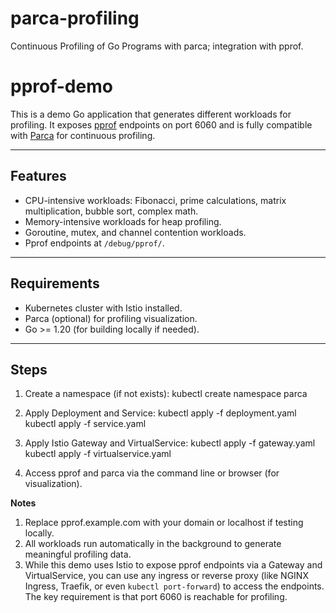 # parca-profiling
Continuous Profiling of Go Programs with parca; integration with pprof. 


# pprof-demo
This is a demo Go application that generates different workloads for profiling. It exposes [pprof](https://pkg.go.dev/net/http/pprof) endpoints on port 6060 and is fully compatible with [Parca](https://www.parca.dev) for continuous profiling.

---

## Features
- CPU-intensive workloads: Fibonacci, prime calculations, matrix multiplication, bubble sort, complex math.
- Memory-intensive workloads for heap profiling.
- Goroutine, mutex, and channel contention workloads.
- Pprof endpoints at `/debug/pprof/`.

---

## Requirements
- Kubernetes cluster with Istio installed.
- Parca (optional) for profiling visualization.
- Go >= 1.20 (for building locally if needed).

---

## Steps
1. Create a namespace (if not exists):
kubectl create namespace parca

2. Apply Deployment and Service:
kubectl apply -f deployment.yaml
kubectl apply -f service.yaml

3. Apply Istio Gateway and VirtualService:
kubectl apply -f gateway.yaml
kubectl apply -f virtualservice.yaml

4. Access pprof and parca via the command line or browser (for visualization).

**Notes**
1. Replace pprof.example.com with your domain or localhost if testing locally.
2. All workloads run automatically in the background to generate meaningful profiling data.
3. While this demo uses Istio to expose pprof endpoints via a Gateway and VirtualService, you can use any ingress or reverse proxy (like NGINX Ingress, Traefik, or even `kubectl port-forward`) to access the endpoints. The key requirement is that port 6060 is reachable for profiling.



